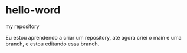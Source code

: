 # hello-word

my repository

Eu estou aprendendo a criar um repository, até agora criei o main e uma branch, e estou editando essa branch.
